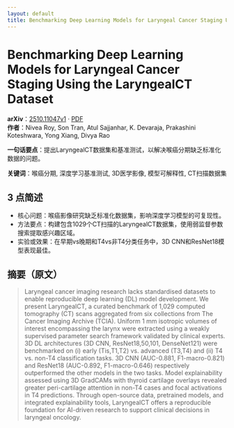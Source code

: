 ```yaml
---
layout: default
title: Benchmarking Deep Learning Models for Laryngeal Cancer Staging Using the LaryngealCT Dataset
---
```


# Benchmarking Deep Learning Models for Laryngeal Cancer Staging Using the LaryngealCT Dataset
**arXiv**：[2510.11047v1](https://arxiv.org/abs/2510.11047) · [PDF](https://arxiv.org/pdf/2510.11047.pdf)  
**作者**：Nivea Roy, Son Tran, Atul Sajjanhar, K. Devaraja, Prakashini Koteshwara, Yong Xiang, Divya Rao  

**一句话要点**：提出LaryngealCT数据集和基准测试，以解决喉癌分期缺乏标准化数据的问题。

**关键词**：喉癌分期, 深度学习基准测试, 3D医学影像, 模型可解释性, CT扫描数据集

## 3 点简述
- 核心问题：喉癌影像研究缺乏标准化数据集，影响深度学习模型的可复现性。
- 方法要点：构建包含1029个CT扫描的LaryngealCT数据集，使用弱监督参数搜索提取感兴趣区域。
- 实验或效果：在早期vs晚期和T4vs非T4分类任务中，3D CNN和ResNet18模型表现最佳。

## 摘要（原文）

> Laryngeal cancer imaging research lacks standardised datasets to enable
> reproducible deep learning (DL) model development. We present LaryngealCT, a
> curated benchmark of 1,029 computed tomography (CT) scans aggregated from six
> collections from The Cancer Imaging Archive (TCIA). Uniform 1 mm isotropic
> volumes of interest encompassing the larynx were extracted using a weakly
> supervised parameter search framework validated by clinical experts. 3D DL
> architectures (3D CNN, ResNet18,50,101, DenseNet121) were benchmarked on (i)
> early (Tis,T1,T2) vs. advanced (T3,T4) and (ii) T4 vs. non-T4 classification
> tasks. 3D CNN (AUC-0.881, F1-macro-0.821) and ResNet18 (AUC-0.892,
> F1-macro-0.646) respectively outperformed the other models in the two tasks.
> Model explainability assessed using 3D GradCAMs with thyroid cartilage overlays
> revealed greater peri-cartilage attention in non-T4 cases and focal activations
> in T4 predictions. Through open-source data, pretrained models, and integrated
> explainability tools, LaryngealCT offers a reproducible foundation for
> AI-driven research to support clinical decisions in laryngeal oncology.

